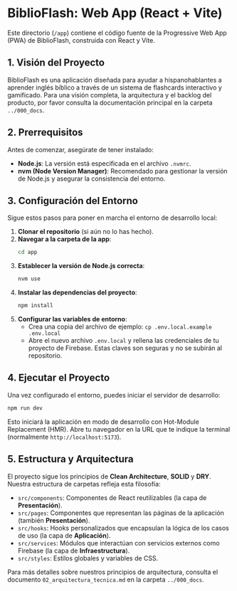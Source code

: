 # BiblioFlash: Web App (React + Vite)

Este directorio (`/app`) contiene el código fuente de la Progressive Web App (PWA) de BiblioFlash, construida con React y Vite.

## 1. Visión del Proyecto

BiblioFlash es una aplicación diseñada para ayudar a hispanohablantes a aprender inglés bíblico a través de un sistema de flashcards interactivo y gamificado. Para una visión completa, la arquitectura y el backlog del producto, por favor consulta la documentación principal en la carpeta `../000_docs`.

## 2. Prerrequisitos

Antes de comenzar, asegúrate de tener instalado:

- **Node.js**: La versión está especificada en el archivo `.nvmrc`.
- **nvm (Node Version Manager)**: Recomendado para gestionar la versión de Node.js y asegurar la consistencia del entorno.

## 3. Configuración del Entorno

Sigue estos pasos para poner en marcha el entorno de desarrollo local:

1.  **Clonar el repositorio** (si aún no lo has hecho).
2.  **Navegar a la carpeta de la app**:
    ```bash
    cd app
    ```
3.  **Establecer la versión de Node.js correcta**:
    ```bash
    nvm use
    ```
4.  **Instalar las dependencias del proyecto**:
    ```bash
    npm install
    ```
5.  **Configurar las variables de entorno**:
    - Crea una copia del archivo de ejemplo: `cp .env.local.example .env.local`
    - Abre el nuevo archivo `.env.local` y rellena las credenciales de tu proyecto de Firebase. Estas claves son seguras y no se subirán al repositorio.

## 4. Ejecutar el Proyecto

Una vez configurado el entorno, puedes iniciar el servidor de desarrollo:

```bash
npm run dev
```

Esto iniciará la aplicación en modo de desarrollo con Hot-Module Replacement (HMR). Abre tu navegador en la URL que te indique la terminal (normalmente `http://localhost:5173`).

## 5. Estructura y Arquitectura

El proyecto sigue los principios de **Clean Architecture**, **SOLID** y **DRY**. Nuestra estructura de carpetas refleja esta filosofía:

-   `src/components`: Componentes de React reutilizables (la capa de **Presentación**).
-   `src/pages`: Componentes que representan las páginas de la aplicación (también **Presentación**).
-   `src/hooks`: Hooks personalizados que encapsulan la lógica de los casos de uso (la capa de **Aplicación**).
-   `src/services`: Módulos que interactúan con servicios externos como Firebase (la capa de **Infraestructura**).
-   `src/styles`: Estilos globales y variables de CSS.

Para más detalles sobre nuestros principios de arquitectura, consulta el documento `02_arquitectura_tecnica.md` en la carpeta `../000_docs`.
